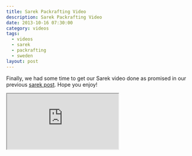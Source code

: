 ```yaml
---
title: Sarek Packrafting Video
description: Sarek Packrafting Video
date: 2013-10-16 07:30:00
category: videos
tags:
  - videos
  - sarek
  - packrafting
  - sweden
layout: post
---
```

Finally, we had some time to get our Sarek video done as promised in our previous <a href="http://hikeventures.com/hiking-and-packrafting-in-sarek-day-1/" target="_blank">sarek post</a>. Hope you enjoy!

<div class="embed-responsive embed-responsive-16by9">
  <iframe class="embed-responsive-item" src="https://player.vimeo.com/video/76995626"></iframe>
</div>
